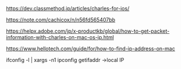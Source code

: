 https://dev.classmethod.jp/articles/charles-for-ios/


https://note.com/cachicox/n/n56fd565407bb

https://helpx.adobe.com/jp/x-productkb/global/how-to-get-packet-information-with-charles-on-mac-os-jp.html


https://www.hellotech.com/guide/for/how-to-find-ip-address-on-mac

ifconfig -l | xargs -n1 ipconfig getifaddr  ->local IP
